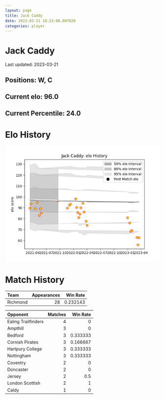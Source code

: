 ```yaml
---  
layout: page  
title: Jack Caddy  
date: 2023-03-21 18:23:08.807020  
categories: player  
---
```

# Jack Caddy


Last updated: 2023-03-21
## Positions: W, C

## Current elo: 96.0

## Current Percentile: 24.0

# Elo History


![elo history](history_JackCaddy.png)
# Match History


| Team     |   Appearances |   Win Rate |
|:---------|--------------:|-----------:|
| Richmond |            28 |   0.232143 |

| Opponent            |   Matches |   Win Rate |
|:--------------------|----------:|-----------:|
| Ealing Trailfinders |         4 |   0        |
| Ampthill            |         3 |   0        |
| Bedford             |         3 |   0.333333 |
| Cornish Pirates     |         3 |   0.166667 |
| Hartpury College    |         3 |   0.333333 |
| Nottingham          |         3 |   0.333333 |
| Coventry            |         2 |   0        |
| Doncaster           |         2 |   0        |
| Jersey              |         2 |   0.5      |
| London Scottish     |         2 |   1        |
| Caldy               |         1 |   0        |